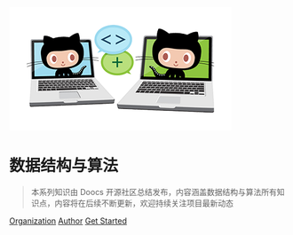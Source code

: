 [![logo](images/icon.png)](https://github.com/doocs/data-structure-and-algorithm)

# 数据结构与算法

> 本系列知识由 Doocs 开源社区总结发布，内容涵盖数据结构与算法所有知识点，内容将在后续不断更新，欢迎持续关注项目最新动态

[Organization](https://github.com/doocs/doocs.github.io)
[Author](https://github.com/yanglbme)
[Get Started](#必知必会：数据结构与算法)